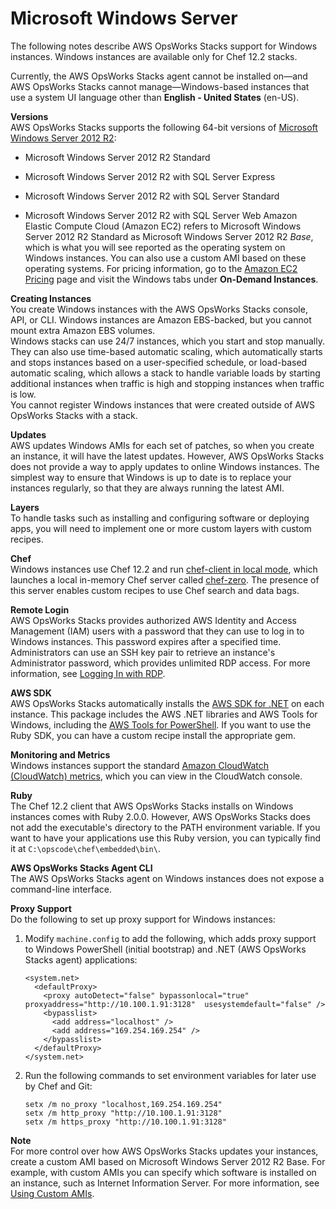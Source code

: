 # Microsoft Windows Server<a name="workinginstances-os-windows"></a>

The following notes describe AWS OpsWorks Stacks support for Windows instances\. Windows instances are available only for Chef 12\.2 stacks\.

Currently, the AWS OpsWorks Stacks agent cannot be installed on—and AWS OpsWorks Stacks cannot manage—Windows\-based instances that use a system UI language other than **English \- United States** \(en\-US\)\.

**Versions**  
AWS OpsWorks Stacks supports the following 64\-bit versions of [Microsoft Windows Server 2012 R2](http://www.microsoft.com/en-us/server-cloud/products/windows-server-2012-r2/default.aspx):  

+ Microsoft Windows Server 2012 R2 Standard

+ Microsoft Windows Server 2012 R2 with SQL Server Express

+ Microsoft Windows Server 2012 R2 with SQL Server Standard

+ Microsoft Windows Server 2012 R2 with SQL Server Web
Amazon Elastic Compute Cloud \(Amazon EC2\) refers to Microsoft Windows Server 2012 R2 Standard as Microsoft Windows Server 2012 R2 *Base*, which is what you will see reported as the operating system on Windows instances\. You can also use a custom AMI based on these operating systems\. For pricing information, go to the [Amazon EC2 Pricing](https://aws.amazon.com/ec2/pricing/) page and visit the Windows tabs under **On\-Demand Instances**\. 

**Creating Instances**  
You create Windows instances with the AWS OpsWorks Stacks console, API, or CLI\. Windows instances are Amazon EBS\-backed, but you cannot mount extra Amazon EBS volumes\.  
Windows stacks can use 24/7 instances, which you start and stop manually\. They can also use time\-based automatic scaling, which automatically starts and stops instances based on a user\-specified schedule, or load\-based automatic scaling, which allows a stack to handle variable loads by starting additional instances when traffic is high and stopping instances when traffic is low\.  
You cannot register Windows instances that were created outside of AWS OpsWorks Stacks with a stack\.

**Updates**  
AWS updates Windows AMIs for each set of patches, so when you create an instance, it will have the latest updates\. However, AWS OpsWorks Stacks does not provide a way to apply updates to online Windows instances\. The simplest way to ensure that Windows is up to date is to replace your instances regularly, so that they are always running the latest AMI\.

**Layers**  
To handle tasks such as installing and configuring software or deploying apps, you will need to implement one or more custom layers with custom recipes\.

**Chef**  
Windows instances use Chef 12\.2 and run [chef\-client in local mode](https://docs.chef.io/ctl_chef_client.html#run-in-local-mode), which launches a local in\-memory Chef server called [chef\-zero](https://docs.chef.io/ctl_chef_client.html#about-chef-zero)\. The presence of this server enables custom recipes to use Chef search and data bags\.

**Remote Login**  
AWS OpsWorks Stacks provides authorized AWS Identity and Access Management \(IAM\) users with a password that they can use to log in to Windows instances\. This password expires after a specified time\. Administrators can use an SSH key pair to retrieve an instance's Administrator password, which provides unlimited RDP access\. For more information, see [Logging In with RDP](workinginstances-rdp.md)\.

**AWS SDK**  
AWS OpsWorks Stacks automatically installs the [AWS SDK for \.NET](http://aws.amazon.com/sdk-for-net/) on each instance\. This package includes the AWS \.NET libraries and AWS Tools for Windows, including the [AWS Tools for PowerShell](http://aws.amazon.com/powershell/)\. If you want to use the Ruby SDK, you can have a custom recipe install the appropriate gem\.

**Monitoring and Metrics**  
Windows instances support the standard [Amazon CloudWatch \(CloudWatch\) metrics](http://docs.aws.amazon.com/AmazonCloudWatch/latest/DeveloperGuide/WhatIsCloudWatch.html), which you can view in the CloudWatch console\.

**Ruby**  
The Chef 12\.2 client that AWS OpsWorks Stacks installs on Windows instances comes with Ruby 2\.0\.0\. However, AWS OpsWorks Stacks does not add the executable's directory to the PATH environment variable\. If you want to have your applications use this Ruby version, you can typically find it at `C:\opscode\chef\embedded\bin\`\.

**AWS OpsWorks Stacks Agent CLI**  
The AWS OpsWorks Stacks agent on Windows instances does not expose a command\-line interface\.

**Proxy Support**  
Do the following to set up proxy support for Windows instances:  

1. Modify `machine.config` to add the following, which adds proxy support to Windows PowerShell \(initial bootstrap\) and \.NET \(AWS OpsWorks Stacks agent\) applications:

   ```
   <system.net>
     <defaultProxy>
       <proxy autoDetect="false" bypassonlocal="true" proxyaddress="http://10.100.1.91:3128"  usesystemdefault="false" />
       <bypasslist>
         <add address="localhost" />
         <add address="169.254.169.254" />
       </bypasslist>
     </defaultProxy>
   </system.net>
   ```

1. Run the following commands to set environment variables for later use by Chef and Git:

   ```
   setx /m no_proxy "localhost,169.254.169.254"
   setx /m http_proxy "http://10.100.1.91:3128"
   setx /m https_proxy "http://10.100.1.91:3128"
   ```

**Note**  
For more control over how AWS OpsWorks Stacks updates your instances, create a custom AMI based on Microsoft Windows Server 2012 R2 Base\. For example, with custom AMIs you can specify which software is installed on an instance, such as Internet Information Server\. For more information, see [Using Custom AMIs](workinginstances-custom-ami.md)\.